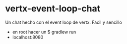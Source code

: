 # vertx-event-loop-chat
Un chat hecho con el event loop de vertx. Facil y sencillo
- en root hacer un $ gradlew run
- localhost:8080
